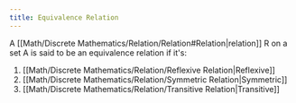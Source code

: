 ```yaml
---
title: Equivalence Relation
---
```

A [[Math/Discrete Mathematics/Relation/Relation#Relation|relation]] R on a set A is said to be an equivalence relation if it's:
1. [[Math/Discrete Mathematics/Relation/Reflexive Relation|Reflexive]]
2. [[Math/Discrete Mathematics/Relation/Symmetric Relation|Symmetric]]
3. [[Math/Discrete Mathematics/Relation/Transitive Relation|Transitive]]
